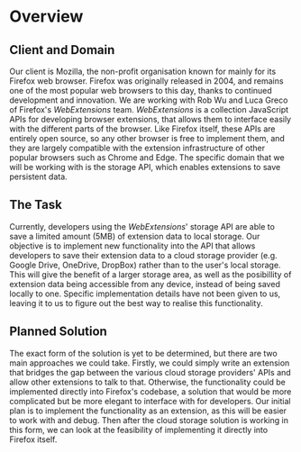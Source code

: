 # Overview
## Client and Domain
Our client is Mozilla, the non-profit organisation known for mainly for its
Firefox web browser. Firefox was originally released in 2004, and remains one of
the most popular web browsers to this day, thanks to continued development and
innovation. We are working with Rob Wu and Luca Greco of Firefox's
_WebExtensions_ team. _WebExtensions_ is a collection JavaScript APIs for
developing browser extensions, that allows them to interface easily with the
different parts of the browser. Like Firefox itself, these APIs are entirely
open source, so any other browser is free to implement them, and they are
largely compatible with the extension infrastructure of other popular browsers
such as Chrome and Edge. The specific domain that we will be working with is the
storage API, which enables extensions to save persistent data.

## The Task
Currently, developers using the _WebExtensions_' storage API are able to save a
limited amount (5MB) of extension data to local storage. Our objective is to
implement new functionality into the API that allows developers to save their
extension data to a cloud storage provider (e.g. Google Drive, OneDrive,
DropBox) rather than to the user's local storage. This will give the benefit of
a larger storage area, as well as the posibillity of extension data being
accessible from any device, instead of being saved locally to one. Specific
implementation details have not been given to us, leaving it to us to figure out
the best way to realise this functionality.

## Planned Solution
The exact form of the solution is yet to be determined, but there are two main
approaches we could take. Firstly, we could simply write an extension that
bridges the gap between the various cloud storage providers' APIs and allow
other extensions to talk to that. Otherwise, the functionality could be
implemented directly into Firefox's codebase, a solution that would be more
complicated but be more elegant to interface with for developers. Our initial
plan is to implement the functionality as an extension, as this will be easier
to work with and debug. Then after the cloud storage solution is working in this
form, we can look at the feasibility of implementing it directly into Firefox
itself.

